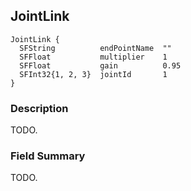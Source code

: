 ## JointLink
```
JointLink {
  SFString          endPointName  ""
  SFFloat           multiplier    1
  SFFloat           gain          0.95
  SFInt32{1, 2, 3}  jointId       1
}
```

### Description

TODO.

### Field Summary

TODO.

